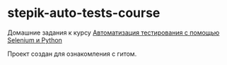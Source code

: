 # stepik-auto-tests-course
Домашние задания к курсу [Автоматизация тестирования с помощью Selenium и Python](https://stepik.org/course/575/syllabus)

Проект создан для ознакомления с гитом.